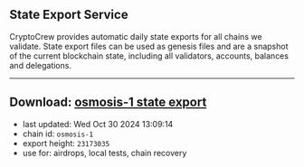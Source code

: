 ## State Export Service
CryptoCrew provides automatic daily state exports for all chains we validate. State export files can be used as genesis files and are a snapshot of the current blockchain state, including all validators, accounts, balances and delegations.

---
**Download: [osmosis-1 state export](https://dl-eu2.ccvalidators.com/SERVICE/osmosis/osmosis-1_export_23173035.json)**
---

- last updated: Wed Oct 30 2024 13:09:14
- chain id: `osmosis-1`
- export height: `23173035`
- use for: airdrops, local tests, chain recovery
